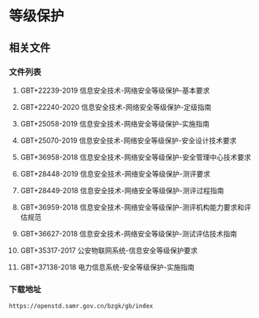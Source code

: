 # 等级保护

## 相关文件

### 文件列表

01. GBT+22239-2019    信息安全技术-网络安全等级保护-基本要求 
02. GBT+22240-2020    信息安全技术-网络安全等级保护-定级指南
03. GBT+25058-2019    信息安全技术-网络安全等级保护-实施指南
04. GBT+25070-2019    信息安全技术-网络安全等级保护-安全设计技术要求
05. GBT+36958-2018    信息安全技术-网络安全等级保护-安全管理中心技术要求

06. GBT+28448-2019    信息安全技术-网络安全等级保护-测评要求
07. GBT+28449-2018    信息安全技术-网络安全等级保护-测评过程指南
08. GBT+36959-2018    信息安全技术-网络安全等级保护-测评机构能力要求和评估规范
09. GBT+36627-2018    信息安全技术-网络安全等级保护-测试评估技术指南

10. GBT+35317-2017    公安物联网系统-信息安全等级保护要求
11. GBT+37138-2018    电力信息系统-安全等级保护-实施指南

### 下载地址

```
https://openstd.samr.gov.cn/bzgk/gb/index
```

### 